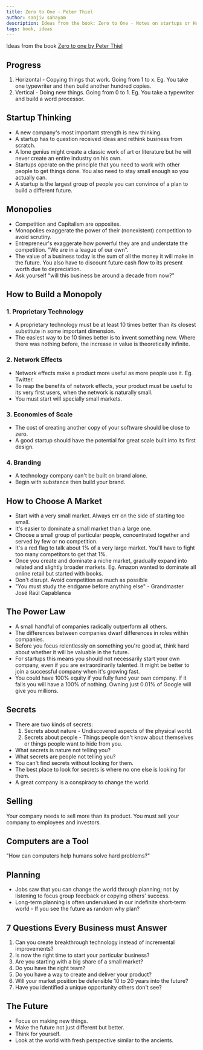```yaml
---
title: Zero to One - Peter Thiel
author: sanjiv sahayam
description: Ideas from the book: Zero to One - Notes on startups or How to build the future - Peter Thiel with Blake Masters
tags: book, ideas
---
```


Ideas from the book [Zero to one by Peter Thiel](http://zerotoonebook.com/)

Progress
--------
1. Horizontal - Copying things that work. Going from 1 to x.  Eg. You take one typewriter and then build another hundred copies.
1. Vertical - Doing new things. Going from 0 to 1. Eg. You take a typewriter and build a word processor.

Startup Thinking
----------------
* A new company's most important strength is new thinking.
* A startup has to question received ideas and rethink business from scratch.
* A lone genius might create a classic work of art or literature but he will never create an entire industry on his own.
* Startups operate on the principle that you need to work with other people to get things done. You also need to stay small enough so you actually can.
* A startup is the largest group of people you can convince of a plan to build a different future.

Monopolies
----------
* Competition and Capitalism are opposites.
* Monopolies exaggerate the power of their (nonexistent) competition to avoid scrutiny.
* Entrepreneur's exaggerate how powerful they are and understate the competition. "We are in a league of our own".
* The value of a business today is the sum of all the money it will make in the future. You also have to discount future cash flow to its present worth due to depreciation.
* Ask yourself "will this business be around a decade from now?"


How to Build a Monopoly
-----------------------

### 1. Proprietary Technology

* A proprietary technology must be at least 10 times better than its closest substitute in some important dimension.
* The easiest way to be 10 times better is to invent something new. Where there was nothing before, the increase in value is theoretically infinite.

### 2. Network Effects

* Network effects make a product more useful as more people use it. Eg. Twitter.
* To reap the benefits of network effects, your product must be useful to its very first users, when the network is naturally small.
* You must start will specially small markets.

### 3. Economies of Scale

* The cost of creating another copy of your software should be close to zero.
* A good startup should have the potential for great scale built into its first design.

### 4. Branding

* A technology company can't be built on brand alone.
* Begin with substance then build your brand.

How to Choose A Market
-----------------------

* Start with a very small market. Always err on the side of starting too small.
* It's easier to dominate a small market than a large one.
* Choose a small group of particular people, concentrated together and served by few or no competition.
* It's a red flag to talk about 1% of a very large market. You'll have to fight too many competitors to get that 1%.
* Once you create and dominate a niche market, gradually expand into related and slightly broader markets. Eg. Amazon wanted to dominate all online retail but started with books.
* Don't disrupt. Avoid competition as much as possible
* "You must study the endgame before anything else" - Grandmaster José Raúl Capablanca

The Power Law
-------------

* A small handful of companies radically outperform all others.
* The differences between companies dwarf differences in roles within companies.
* Before you focus relentlessly on something you're good at, think hard about whether it will be valuable in the future.
* For startups this means you should not necessarily start your own company, even if you are extraordinarily talented. It might be better to join a successful company when it's growing fast.
* You could have 100% equity if you fully fund your own company. If it fails you will have a 100% of nothing. Owning just 0.01% of Google will give you millions.


Secrets
-------
* There are two kinds of secrets:
    1. Secrets about nature - Undiscovered aspects of the physical world.
    1. Secrets about people - Things people don't know about themselves or things people want to hide from you.
* What secrets is nature not telling you?
* What secrets are people not telling you?
* You can't find secrets without looking for them.
* The best place to look for secrets is where no one else is looking for them.
* A great company is a conspiracy to change the world.


Selling
-------

Your company needs to sell more than its product. You must sell your company to employees and investors.

Computers are a Tool
--------------------

"How can computers help humans solve hard problems?"

Planning
-------

* Jobs saw that you can change the world through planning; not by listening to focus group feedback or copying others' success.
* Long-term planning is often undervalued in our indefinite short-term world - If you see the future as random why plan?


7 Questions Every Business must Answer
--------------------------------------

1. Can you create breakthrough technology instead of incremental improvements?
2. Is now the right time to start your particular business?
3. Are you starting with a big share of a small market?
4. Do you have the right team?
5. Do you have a way to create and deliver your product?
6. Will your market position be defensible 10 to 20 years into the future?
7. Have you identified a unique opportunity others don't see?


The Future
----------

* Focus on making new things.
* Make the future not just different but better.
* Think for yourself.
* Look at the world with fresh perspective similar to the ancients.
